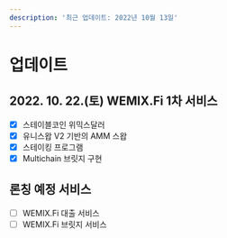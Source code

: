 ```yaml
---
description: '최근 업데이트: 2022년 10월 13일'
---
```


# 업데이트

## 2022. 10. 22.(토) WEMIX.Fi 1차 서비스

* [x] 스테이블코인 위믹스달러
* [x] 유니스왑 V2 기반의 AMM 스왑
* [x] 스테이킹 프로그램
* [x] Multichain 브릿지 구현

## 론칭 예정 서비스

* [ ] WEMIX.Fi 대출 서비스
* [ ] WEMIX.Fi 브릿지 서비스
